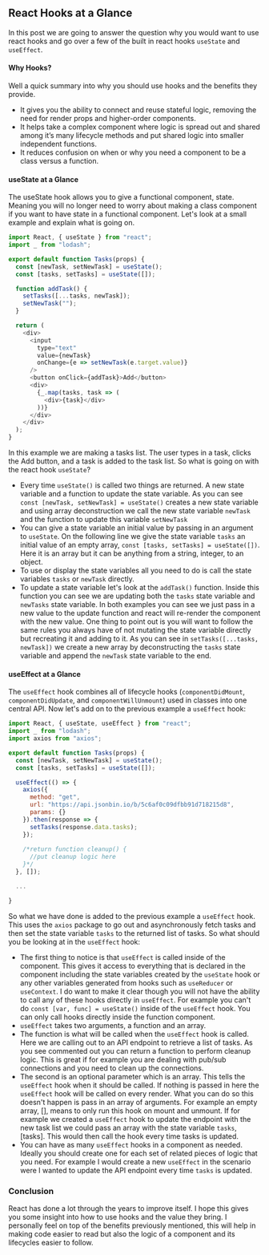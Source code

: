 ## React Hooks at a Glance

In this post we are going to answer the question why you would want to use react hooks and go over a few of the built in react hooks `useState` and `useEffect`.

#### Why Hooks? 

Well a quick summary into why you should use hooks and the benefits they provide.  
*  It gives you the ability to connect and reuse stateful logic, removing the need for render props and higher-order components.
*  It helps take a complex component where logic is spread out and shared among it’s many lifecycle methods and put shared logic into smaller independent functions. 
*  It reduces confusion on when or why you need a component to be a class versus a function.


#### useState at a Glance

The useState hook allows you to give a functional component, state. Meaning you will no longer need to worry about making a class component if you want to have state in a functional component.  Let's look at a small example and explain what is going on.

```javascript
import React, { useState } from "react";
import _ from "lodash";

export default function Tasks(props) {
  const [newTask, setNewTask] = useState();
  const [tasks, setTasks] = useState([]);

  function addTask() {
    setTasks([...tasks, newTask]);
    setNewTask("");
  }

  return (
    <div>
      <input
        type="text"
        value={newTask}
        onChange={e => setNewTask(e.target.value)}
      />
      <button onClick={addTask}>Add</button>
      <div>
        {_.map(tasks, task => (
          <div>{task}</div>
        ))}
      </div>
    </div>
  );
}
```

In this example we are making a tasks list. The user types in a task, clicks the Add button, and a task is added to the task list.  So what is going on with the react hook `useState`?

*  Every time `useState()` is called two things are returned.  A new state variable and a function to update the state variable.  As you can see `const [newTask, setNewTask] = useState()` creates a new state variable and using array deconstruction we call the new state variable `newTask` and the function to update this variable `setNewTask` 
*  You can give a state variable an initial value by passing in an argument to `useState`.  On the following line we give the state variable `tasks` an initial value of an empty array, `const [tasks, setTasks] = useState([])`.  Here it is an array but it can be anything from a string, integer, to an object.
*  To use or display the state variables all you need to do is call the state variables `tasks` or `newTask` directly.
*  To update a state variable let's look at the `addTask()` function.  Inside this function you can see we are updating both the `tasks` state variable and `newTasks` state variable.  In both examples you can see we just pass in a new value to the update function and react will re-render the component with the new value. One thing to point out is you will want to follow the same rules you always have of not mutating the state variable directly but recreating it and adding to it.  As you can see in `setTasks([...tasks, newTask])` we create a new array by deconstructing the `tasks` state variable and append the `newTask` state variable to the end.


#### useEffect at a Glance

The `useEffect` hook combines all of lifecycle hooks (`componentDidMount`, `componentDidUpdate`, and `componentWillUnmount`) used in classes into one central API. Now let's add on to the previous example a `useEffect` hook:

```javascript
import React, { useState, useEffect } from "react";
import _ from "lodash";
import axios from "axios";

export default function Tasks(props) {
  const [newTask, setNewTask] = useState();
  const [tasks, setTasks] = useState([]);

  useEffect(() => {
    axios({
      method: "get",
      url: "https://api.jsonbin.io/b/5c6af0c09dfbb91d718215d8",
      params: {}
    }).then(response => {
      setTasks(response.data.tasks);
    });
    
    /*return function cleanup() {
      //put cleanup logic here
    }*/
  }, []);

  ...

}
```
So what we have done is added to the previous example a `useEffect` hook.  This uses the `axios` package to go out and asynchronously fetch tasks and then set the state variable `tasks` to the returned list of tasks.  So what should you be looking at in the `useEffect` hook:

*  The first thing to notice is that `useEffect` is called inside of the component.  This gives it access to everything that is declared in the component including the state variables created by the `useState` hook or any other variables generated from hooks such as `useReducer` or `useContext`. I do want to make it clear though you will not have the ability to call any of these hooks directly in `useEffect`.  For example you can't do `const [var, func] = useState()` inside of the `useEffect` hook.  You can only call hooks directly inside the function component.
*  `useEffect` takes two arguments, a function and an array. 
  *  The function is what will be called when the `useEffect` hook is called. Here we are calling out to an API endpoint to retrieve a list of tasks.  As you see commented out you can return a function to perform cleanup logic.  This is great if for example you are dealing with pub/sub connections and you need to clean up the connections. 
  *  The second is an optional parameter which is an array.  This tells the `useEffect` hook when it should be called.  If nothing is passed in here the `useEffect` hook will be called on every render.  What you can do so this doesn't happen is pass in an array of arguments.  For example an empty array, [], means to only run this hook on mount and unmount.  If for example we created a `useEffect` hook to update the endpoint with the new task list we could pass an array with the state variable `tasks`, [tasks].  This would then call the hook every time tasks is updated.
*  You can have as many `useEffect` hooks in a component as needed.  Ideally you should create one for each set of related pieces of logic that you need.  For example I would create a new `useEffect` in the scenario were I wanted to update the API endpoint every time `tasks` is updated.

### Conclusion
React has done a lot through the years to improve itself.  I hope this gives you some insight into how to use hooks and the value they bring.  I personally feel on top of the benefits previously mentioned, this will help in making code easier to read but also the logic of a component and its lifecycles easier to follow.


